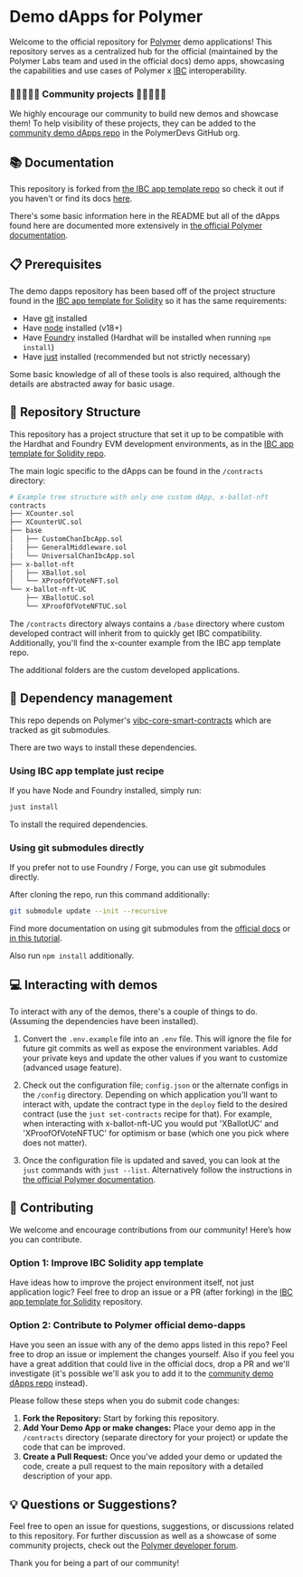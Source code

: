 # Demo dApps for Polymer

Welcome to the official repository for [Polymer](https://polymerlabs.org) demo applications! This repository serves as a centralized hub for the official (maintained by the Polymer Labs team and used in the official docs) demo apps, showcasing the capabilities and use cases of Polymer x [IBC](https://ibcprotocol.dev) interoperability.

### 🦸🏼🦸🏾‍♂️ Community projects 🦸🏾‍♀️🦸🏻

We highly encourage our community to build new demos and showcase them! To help visibility of these projects, they can be added to the [community demo dApps repo](https://github.com/polymerdevs/community-demo-dapps) in the PolymerDevs GitHub org.

## 📚 Documentation

This repository is forked from [the IBC app template repo](https://open-ibc/ibc-app-solidity-template) so check it out if you haven't or find its docs [here](ibc-app-template.md).

There's some basic information here in the README but all of the dApps found here are documented more extensively in [the official Polymer documentation](https://docs.polymerlabs.org/docs/quickstart/start).

## 📋 Prerequisites

The demo dapps repository has been based off of the project structure found in the [IBC app template for Solidity](https://github.com/open-ibc/ibc-app-solidity-template) so it has the same requirements:

- Have [git](https://git-scm.com/downloads) installed
- Have [node](https://nodejs.org) installed (v18+)
- Have [Foundry](https://book.getfoundry.sh/getting-started/installation) installed (Hardhat will be installed when running `npm install`)
- Have [just](https://just.systems/man/en/chapter_1.html) installed (recommended but not strictly necessary)

Some basic knowledge of all of these tools is also required, although the details are abstracted away for basic usage.

## 🧱 Repository Structure

This repository has a project structure that set it up to be compatible with the Hardhat and Foundry EVM development environments, as in the [IBC app template for Solidity repo](https://github.com/open-ibc/ibc-app-solidity-template). 

The main logic specific to the dApps can be found in the `/contracts` directory:
```bash
# Example tree structure with only one custom dApp, x-ballot-nft
contracts
├── XCounter.sol
├── XCounterUC.sol
├── base
│   ├── CustomChanIbcApp.sol
│   ├── GeneralMiddleware.sol
│   └── UniversalChanIbcApp.sol
├── x-ballot-nft
│   ├── XBallot.sol
│   └── XProofOfVoteNFT.sol
└── x-ballot-nft-UC
    ├── XBallotUC.sol
    └── XProofOfVoteNFTUC.sol
```

The `/contracts` directory always contains a `/base` directory where custom developed contract will inherit from to quickly get IBC compatibility. Additionally, you'll find the x-counter example from the IBC app template repo.

The additional folders are the custom developed applications.

## 🦮 Dependency management

This repo depends on Polymer's [vibc-core-smart-contracts](https://github.com/open-ibc/vibc-core-smart-contracts) which are tracked as git submodules. 

There are two ways to install these dependencies.

### Using IBC app template just recipe

If you have Node and Foundry installed, simply run:
```bash
just install
```

To install the required dependencies.

### Using git submodules directly

If you prefer not to use Foundry / Forge, you can use git submodules directly.

After cloning the repo, run this command additionally:
```bash
git submodule update --init --recursive
```

Find more documentation on using git submodules from the [official docs](https://git-scm.com/book/en/v2/Git-Tools-Submodules) or [in this tutorial](https://www.atlassian.com/git/tutorials/git-submodule).

Also run `npm install` additionally.

## 💻 Interacting with demos

To interact with any of the demos, there's a couple of things to do. (Assuming the dependencies have been installed).

1. Convert the `.env.example` file into an `.env` file. This will ignore the file for future git commits as well as expose the environment variables. Add your private keys and update the other values if you want to customize (advanced usage feature).

2. Check out the configuration file; `config.json` or the alternate configs in the `/config` directory. Depending on which application you'll want to interact with, update the contract type in the `deploy` field to the desired contract (use the `just set-contracts` recipe for that). For example, when interacting with x-ballot-nft-UC you would put 'XBallotUC' and 'XProofOfVoteNFTUC' for optimism or base (which one you pick where does not matter).

3. Once the configuration file is updated and saved, you can look at the `just` commands with `just --list`. Alternatively follow the instructions in [the official Polymer documentation](https://docs.polymerlabs.org/docs/quickstart/start).

## 🤝 Contributing

We welcome and encourage contributions from our community! Here’s how you can contribute.

### Option 1: Improve IBC Solidity app template

Have ideas how to improve the project environment itself, not just application logic? Feel free to drop an issue or a PR (after forking) in the [IBC app template for Solidity](https://github.com/open-ibc/ibc-app-solidity-template) repository.

### Option 2: Contribute to Polymer official demo-dapps

Have you seen an issue with any of the demo apps listed in this repo? Feel free to drop an issue or implement the changes yourself. Also if you feel you have a great addition that could live in the official docs, drop a PR and we'll investigate (it's possible we'll ask you to add it to the [community demo dApps repo](https://github.com/polymerdevs/community-demo-dapps) instead).

Please follow these steps when you do submit code changes:

1. **Fork the Repository:** Start by forking this repository.
2. **Add Your Demo App or make changes:** Place your demo app in the `/contracts` directory (separate directory for your project) or update the code that can be improved.
3. **Create a Pull Request:** Once you've added your demo or updated the code, create a pull request to the main repository with a detailed description of your app.

## 💡 Questions or Suggestions?

Feel free to open an issue for questions, suggestions, or discussions related to this repository. For further discussion as well as a showcase of some community projects, check out the [Polymer developer forum](https://forum.polymerlabs.org).

Thank you for being a part of our community!

